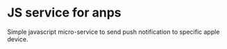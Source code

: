 # JS service for anps

Simple javascript micro-service to send push notification to specific apple device.
